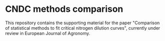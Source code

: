# CNDC methods comparison  

This repository contains the supporting material for the paper "Comparison of statistical methods to fit critical nitrogen dilution curves", currently under review in European Journal of Agronomy. 